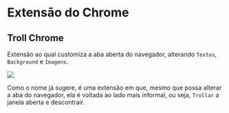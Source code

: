 
# Extensão do Chrome 

## Troll Chrome

Extensão ao qual customiza a aba aberta do navegador, alterando `Textos`, `Background` e `Imagens`.

<img src="https://user-images.githubusercontent.com/109045257/183553101-13cf2f90-d3b6-433c-9369-e5b4060c78ea.png">

Como o nome já sugere, é uma extensão em que, mesmo que possa alterar a aba do navegador, ela é voltada ao lado mais informal, ou seja, `Trollar` a janela aberta e descontrair.  

